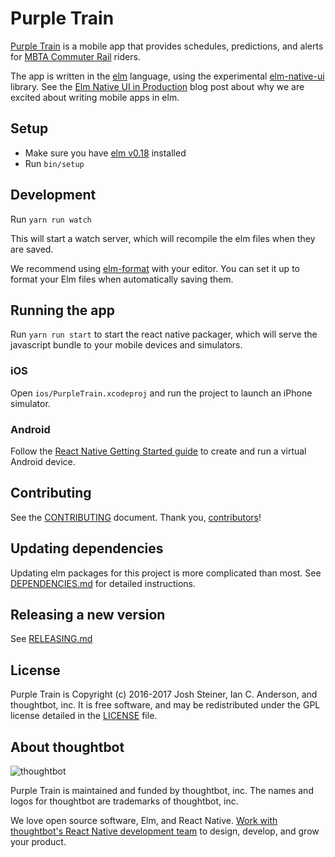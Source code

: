 # Purple Train

[Purple Train] is a mobile app that provides schedules, predictions, and alerts
for [MBTA Commuter Rail] riders.

The app is written in the [elm] language, using the experimental [elm-native-ui]
library. See the [Elm Native UI in Production] blog post about why we are
excited about writing mobile apps in elm.

[Purple Train]: https://purpletrainapp.com
[MBTA Commuter Rail]: http://www.mbta.com/schedules_and_maps/rail/
[elm]: http://elm-lang.org
[elm-native-ui]: https://github.com/ohanhi/elm-native-ui
[Elm Native UI in Production]: https://robots.thoughtbot.com/elm-native-ui-in-production

## Setup

* Make sure you have [elm v0.18](https://guide.elm-lang.org/install.html)
  installed
* Run `bin/setup`

## Development

Run `yarn run watch`

This will start a watch server, which will recompile the elm files when they are
saved.

We recommend using [elm-format](https://github.com/avh4/elm-format) with your
editor. You can set it up to format your Elm files when automatically saving
them.

## Running the app

Run `yarn run start` to start the react native packager, which will serve the
javascript bundle to your mobile devices and simulators.

### iOS

Open `ios/PurpleTrain.xcodeproj` and run the project to launch an iPhone
simulator.

### Android

Follow the [React Native Getting Started guide] to create and run a virtual
Android device.

[React Native Getting Started guide]:
https://facebook.github.io/react-native/docs/getting-started.html

## Contributing

See the [CONTRIBUTING] document.
Thank you, [contributors]!

[CONTRIBUTING]: CONTRIBUTING.md
[contributors]: https://github.com/thoughtbot/PurpleTrainElm/graphs/contributors

## Updating dependencies

Updating elm packages for this project is more complicated than most. See
[DEPENDENCIES.md](/DEPENDENCIES.md) for detailed instructions.

## Releasing a new version

See [RELEASING.md](/RELEASING.md)

## License

Purple Train is Copyright (c) 2016-2017 Josh Steiner, Ian C. Anderson, and
thoughtbot, inc. It is free software, and may be redistributed under the GPL
license detailed in the [LICENSE] file.

[LICENSE]: /LICENSE

## About thoughtbot

![thoughtbot](http://presskit.thoughtbot.com/images/thoughtbot-logo-for-readmes.svg)

Purple Train is maintained and funded by thoughtbot, inc.
The names and logos for thoughtbot are trademarks of thoughtbot, inc.

We love open source software, Elm, and React Native. [Work with thoughtbot's
React Native development team][react-native] to design, develop, and grow your
product.

[react-native]:
https://thoughtbot.com/services/react?utm_source=github
